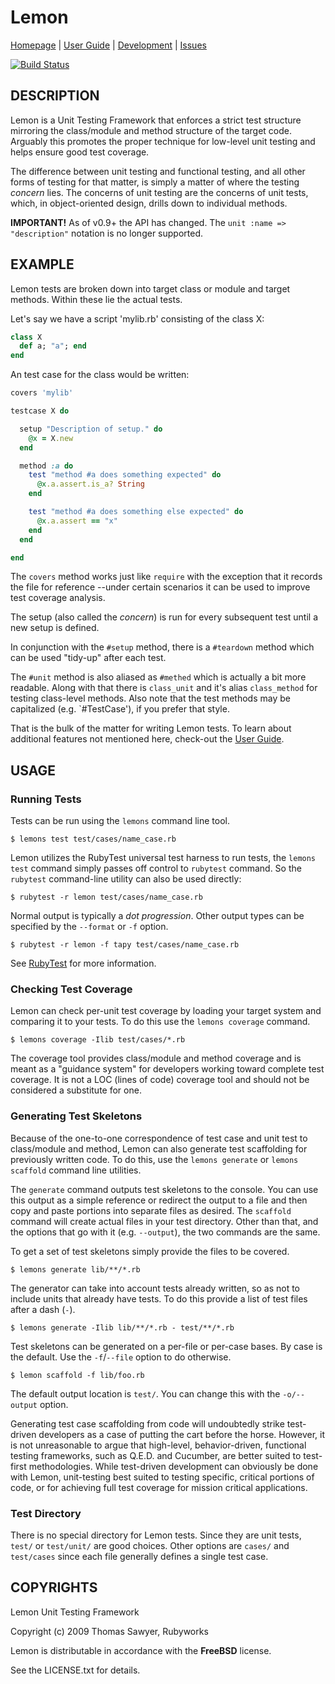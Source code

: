 # Lemon

[Homepage](https://rubyworks.github.io/lemon/) |
[User Guide](http://wiki.github.com/rubyworks/lemon) |
[Development](http://github.com/rubyworks/lemon) |
[Issues](http://github.com/rubyworks/lemon/issues)

[![Build Status](https://secure.travis-ci.org/rubyworks/lemon.png)](http://travis-ci.org/rubyworks/lemon)


## DESCRIPTION

Lemon is a Unit Testing Framework that enforces a strict test structure mirroring the class/module and method structure of the target code. Arguably this promotes the proper technique for low-level unit testing and helps ensure good test coverage.

The difference between unit testing and functional testing, and all other forms of testing for that matter, is simply a matter of where the testing *concern* lies. The concerns of unit testing are the concerns of unit tests, which, in object-oriented design, drills down to individual methods.

**IMPORTANT!** As of v0.9+ the API has changed. The `unit :name => "description"` notation is no longer supported.


## EXAMPLE

Lemon tests are broken down into target class or module and target methods.
Within these lie the actual tests.

Let's say we have a script 'mylib.rb' consisting of the class X:

``` ruby
class X
  def a; "a"; end
end
```

An test case for the class would be written:

``` ruby
covers 'mylib'

testcase X do

  setup "Description of setup." do
    @x = X.new
  end

  method :a do
    test "method #a does something expected" do
      @x.a.assert.is_a? String
    end

    test "method #a does something else expected" do
      @x.a.assert == "x"
    end
  end

end
```

The `covers` method works just like `require` with the exception that it records the file for reference --under certain scenarios it can be used to improve test coverage analysis.

The setup (also called the *concern*) is run for every subsequent test until a new setup is defined.

In conjunction with the `#setup` method, there is a `#teardown` method which can be used "tidy-up" after each test.

The `#unit` method is also aliased as `#methed` which is actually a bit more readable. Along with that there is `class_unit` and it's alias `class_method` for testing class-level methods. Also note that the test methods may be capitalized (e.g. `#TestCase'), if you prefer that style.

That is the bulk of the matter for writing Lemon tests. To learn about additional features not mentioned here, check-out the [User Guide](http://wiki.github.com/rubyworks/lemon).


## USAGE

### Running Tests

Tests can be run using the `lemons` command line tool.

    $ lemons test test/cases/name_case.rb

Lemon utilizes the RubyTest universal test harness to run tests, the `lemons test` command simply passes off control to `rubytest` command. So the `rubytest` command-line utility can also be used directly:

    $ rubytest -r lemon test/cases/name_case.rb

Normal output is typically a _dot progression_. Other output types can be specified by the `--format` or `-f` option.

    $ rubytest -r lemon -f tapy test/cases/name_case.rb

See [RubyTest](http://rubyworks.github.com/rubytest) for more information.

### Checking Test Coverage

Lemon can check per-unit test coverage by loading your target system and comparing it to your tests. To do this use the `lemons coverage` command.

    $ lemons coverage -Ilib test/cases/*.rb

The coverage tool provides class/module and method coverage and is meant as a "guidance system" for developers working toward complete test coverage. It is not a LOC (lines of code) coverage tool and should not be considered a substitute for one.

### Generating Test Skeletons

Because of the one-to-one correspondence of test case and unit test to class/module and method, Lemon can also generate test scaffolding for previously written code. To do this, use the `lemons generate` or `lemons scaffold` command line utilities. 

The `generate` command outputs test skeletons to the console. You can use this output as a simple reference or redirect the output to a file and then copy and paste portions into separate files as desired. The `scaffold` command will create actual files in your test directory. Other than that, and the options that go with it (e.g. `--output`), the two commands are the same.

To get a set of test skeletons simply provide the files to be covered.

    $ lemons generate lib/**/*.rb

The generator can take into account tests already written, so as not to include units that already have tests. To do this provide a list of test files after a dash (`-`).

    $ lemons generate -Ilib lib/**/*.rb - test/**/*.rb

Test skeletons can be generated on a per-file or per-case bases. By case is the default. Use the `-f`/`--file` option to do otherwise.

    $ lemon scaffold -f lib/foo.rb

The default output location is `test/`. You can change this with the `-o/--output` option.

Generating test case scaffolding from code will undoubtedly strike test-driven developers as a case of putting the cart before the horse. However, it is not unreasonable to argue that high-level, behavior-driven, functional testing frameworks, such as Q.E.D. and Cucumber, are better suited to test-first methodologies. While test-driven development can obviously be done with Lemon, unit-testing best suited to testing specific, critical portions of code, or for achieving full test coverage for mission critical applications.

### Test Directory

There is no special directory for Lemon tests. Since they are unit tests, `test/` or `test/unit/` are good choices. Other options are `cases/` and `test/cases` since each file generally defines a single test case.


## COPYRIGHTS

Lemon Unit Testing Framework

Copyright (c) 2009 Thomas Sawyer, Rubyworks

Lemon is distributable in accordance with the **FreeBSD** license.

See the LICENSE.txt for details.
